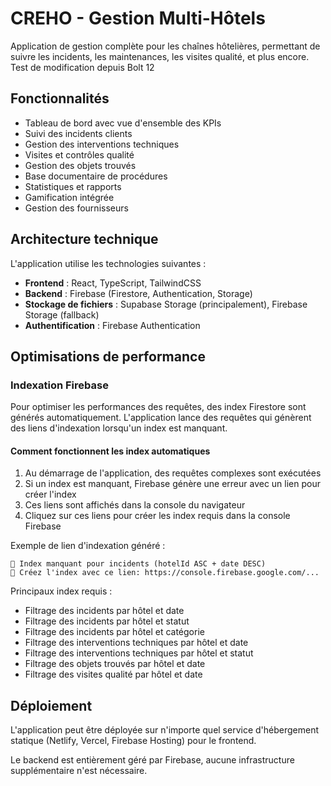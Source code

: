 # CREHO - Gestion Multi-Hôtels

Application de gestion complète pour les chaînes hôtelières, permettant de suivre les incidents, les maintenances, les visites qualité, et plus encore.
Test de modification depuis Bolt 12


## Fonctionnalités

- Tableau de bord avec vue d'ensemble des KPIs
- Suivi des incidents clients
- Gestion des interventions techniques
- Visites et contrôles qualité
- Gestion des objets trouvés
- Base documentaire de procédures
- Statistiques et rapports
- Gamification intégrée
- Gestion des fournisseurs

## Architecture technique

L'application utilise les technologies suivantes :

- **Frontend** : React, TypeScript, TailwindCSS
- **Backend** : Firebase (Firestore, Authentication, Storage)
- **Stockage de fichiers** : Supabase Storage (principalement), Firebase Storage (fallback)
- **Authentification** : Firebase Authentication

## Optimisations de performance

### Indexation Firebase

Pour optimiser les performances des requêtes, des index Firestore sont générés automatiquement. L'application lance des requêtes qui génèrent des liens d'indexation lorsqu'un index est manquant.

#### Comment fonctionnent les index automatiques

1. Au démarrage de l'application, des requêtes complexes sont exécutées
2. Si un index est manquant, Firebase génère une erreur avec un lien pour créer l'index
3. Ces liens sont affichés dans la console du navigateur
4. Cliquez sur ces liens pour créer les index requis dans la console Firebase

Exemple de lien d'indexation généré :
```
🔗 Index manquant pour incidents (hotelId ASC + date DESC)
🔗 Créez l'index avec ce lien: https://console.firebase.google.com/...
```

Principaux index requis :
- Filtrage des incidents par hôtel et date
- Filtrage des incidents par hôtel et statut
- Filtrage des incidents par hôtel et catégorie
- Filtrage des interventions techniques par hôtel et date
- Filtrage des interventions techniques par hôtel et statut
- Filtrage des objets trouvés par hôtel et date
- Filtrage des visites qualité par hôtel et date

## Déploiement

L'application peut être déployée sur n'importe quel service d'hébergement statique (Netlify, Vercel, Firebase Hosting) pour le frontend.

Le backend est entièrement géré par Firebase, aucune infrastructure supplémentaire n'est nécessaire.